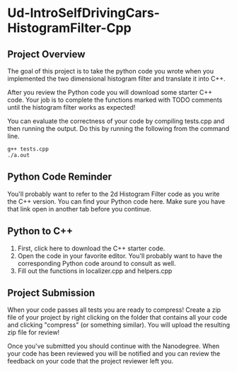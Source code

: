 # Ud-IntroSelfDrivingCars-HistogramFilter-Cpp

## Project Overview
The goal of this project is to take the python code you wrote when you implemented the two dimensional histogram filter and translate it into C++.

After you review the Python code you will download some starter C++ code. Your job is to complete the functions marked with TODO comments until the histogram filter works as expected!

You can evaluate the correctness of your code by compiling tests.cpp and then running the output. Do this by running the following from the command line.

```
g++ tests.cpp
./a.out
```

## Python Code Reminder
You'll probably want to refer to the 2d Histogram Filter code as you write the C++ version. You can find your Python code here. Make sure you have that link open in another tab before you continue.

## Python to C++
1. First, click here to download the C++ starter code.
2. Open the code in your favorite editor. You'll probably want to have the corresponding Python code around to consult as well.
3. Fill out the functions in localizer.cpp and helpers.cpp

## Project Submission
When your code passes all tests you are ready to compress! Create a zip file of your project by right clicking on the folder that contains all your code and clicking "compress" (or something similar). You will upload the resulting zip file for review!

Once you've submitted you should continue with the Nanodegree. When your code has been reviewed you will be notified and you can review the feedback on your code that the project reviewer left you.
